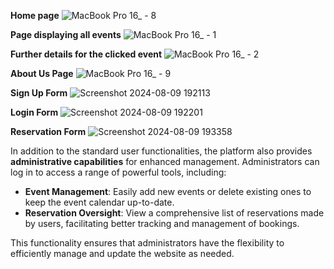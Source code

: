 **Home page**
![MacBook Pro 16_ - 8](https://github.com/user-attachments/assets/24bb0aa7-23e0-41e2-9a55-6df2f4193af0)

**Page displaying all events**
![MacBook Pro 16_ - 1](https://github.com/user-attachments/assets/d875b340-7b11-49a5-bd0f-aeded98435dc)

**Further details for the clicked event**
![MacBook Pro 16_ - 2](https://github.com/user-attachments/assets/08bf471b-085d-41b1-b634-9255435d3cc0)

**About Us Page**
![MacBook Pro 16_ - 9](https://github.com/user-attachments/assets/07d88c2a-b0bf-4cab-b00f-c14a62edca57)

**Sign Up Form** 
![Screenshot 2024-08-09 192113](https://github.com/user-attachments/assets/f8520e2e-1a08-4c65-a34f-a378ac032b22)

**Login Form**
![Screenshot 2024-08-09 192201](https://github.com/user-attachments/assets/29399bee-c206-4eae-8cdb-b570f0381095)

**Reservation Form**
![Screenshot 2024-08-09 193358](https://github.com/user-attachments/assets/53c47320-b130-42e9-894e-dbb8f93c7e3b)

In addition to the standard user functionalities, the platform also provides **administrative capabilities** for enhanced management. Administrators can log in to access a range of powerful tools, including:

- **Event Management**: Easily add new events or delete existing ones to keep the event calendar up-to-date.
- **Reservation Oversight**: View a comprehensive list of reservations made by users, facilitating better tracking and management of bookings.

This functionality ensures that administrators have the flexibility to efficiently manage and update the website as needed.
